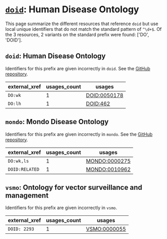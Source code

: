 # [`doid`](https://bioregistry.io/doid): Human Disease Ontology

This page summarize the different resources that reference `doid`
but use local unique identifiers that do not match the standard pattern of
`^\d+$`. Of the 3 resources,
2 variants on the standard prefix were found: ['DO', 'DOID'].

## `doid`: Human Disease Ontology

Identifiers for this prefix are given incorrectly in `doid`. See the [GitHub repository](https://github.com/DiseaseOntology/HumanDiseaseOntology).

| external_xref   |   usages_count | usages                                                      |
|-----------------|----------------|-------------------------------------------------------------|
| `DO:wk`         |              1 | [DOID:0050178](http://purl.obolibrary.org/obo/DOID_0050178) |
| `DO:lh`         |              1 | [DOID:462](http://purl.obolibrary.org/obo/DOID_462)         |

## `mondo`: Mondo Disease Ontology

Identifiers for this prefix are given incorrectly in `mondo`. See the [GitHub repository](https://github.com/monarch-initiative/mondo).

| external_xref   |   usages_count | usages                                                        |
|-----------------|----------------|---------------------------------------------------------------|
| `DO:wk,ls`      |              1 | [MONDO:0000275](http://purl.obolibrary.org/obo/MONDO_0000275) |
| `DOID:RELATED`  |              1 | [MONDO:0010962](http://purl.obolibrary.org/obo/MONDO_0010962) |

## `vsmo`: Ontology for vector surveillance and management

Identifiers for this prefix are given incorrectly in `vsmo`.

| external_xref   |   usages_count | usages                                                      |
|-----------------|----------------|-------------------------------------------------------------|
| `DOID: 2293`    |              1 | [VSMO:0000055](http://purl.obolibrary.org/obo/VSMO_0000055) |

